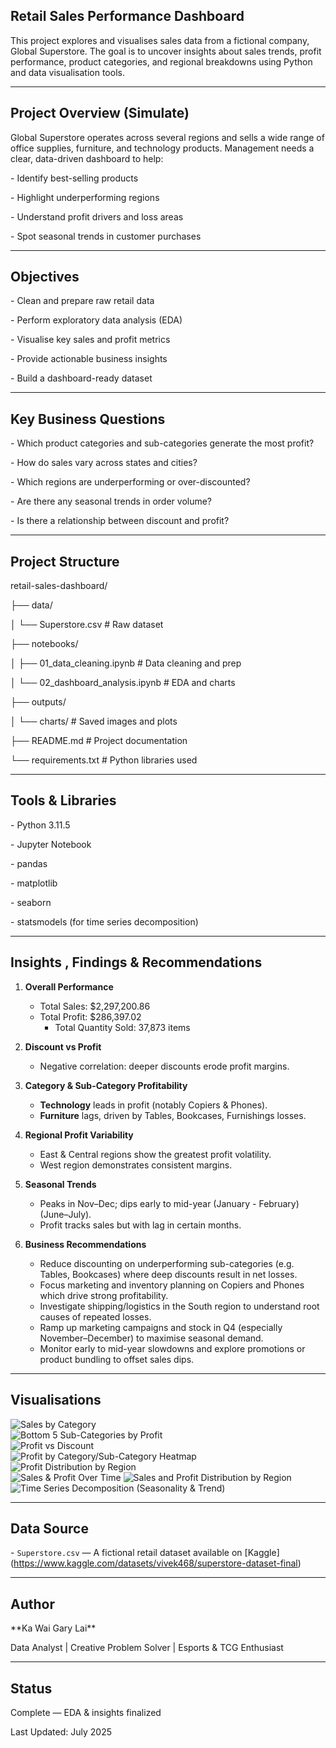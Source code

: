 ## Retail Sales Performance Dashboard



This project explores and visualises sales data from a fictional company, Global Superstore. The goal is to uncover insights about sales trends, profit performance, product categories, and regional breakdowns using Python and data visualisation tools.



---



## Project Overview (Simulate)


  
Global Superstore operates across several regions and sells a wide range of office supplies, furniture, and technology products. Management needs a clear, data-driven dashboard to help:

\- Identify best-selling products

\- Highlight underperforming regions

\- Understand profit drivers and loss areas

\- Spot seasonal trends in customer purchases



---



## Objectives



\- Clean and prepare raw retail data

\- Perform exploratory data analysis (EDA)

\- Visualise key sales and profit metrics

\- Provide actionable business insights

\- Build a dashboard-ready dataset



---



## Key Business Questions



\- Which product categories and sub-categories generate the most profit?

\- How do sales vary across states and cities?

\- Which regions are underperforming or over-discounted?

\- Are there any seasonal trends in order volume?

\- Is there a relationship between discount and profit?



---



## Project Structure



retail-sales-dashboard/

├── data/

│ └── Superstore.csv # Raw dataset

├── notebooks/

│ ├── 01\_data\_cleaning.ipynb # Data cleaning and prep

│ └── 02\_dashboard\_analysis.ipynb # EDA and charts

├── outputs/

│ └── charts/ # Saved images and plots

├── README.md # Project documentation

└── requirements.txt # Python libraries used





---



## Tools \& Libraries



\- Python 3.11.5

\- Jupyter Notebook

\- pandas

\- matplotlib

\- seaborn

\- statsmodels (for time series decomposition)

---

## Insights , Findings & Recommendations

1. **Overall Performance**  
   - Total Sales: \$2,297,200.86  
   - Total Profit: \$286,397.02  
      - Total Quantity Sold: 37,873 items

2. **Discount vs Profit**  
   - Negative correlation: deeper discounts erode profit margins.

3. **Category & Sub-Category Profitability**  
   - **Technology** leads in profit (notably Copiers & Phones).  
   - **Furniture** lags, driven by Tables, Bookcases, Furnishings losses.

4. **Regional Profit Variability**  
   - East & Central regions show the greatest profit volatility.  
   - West region demonstrates consistent margins.

5. **Seasonal Trends**  
   - Peaks in Nov–Dec; dips early to mid-year (January - February) (June–July).  
   - Profit tracks sales but with lag in certain months.

6.  **Business Recommendations**
      - Reduce discounting on underperforming sub-categories (e.g. Tables, Bookcases) where deep discounts result in net losses.
      - Focus marketing and inventory planning on Copiers and Phones which drive strong profitability.
      - Investigate shipping/logistics in the South region to understand root causes of repeated losses.
      - Ramp up marketing campaigns and stock in Q4 (especially November–December) to maximise seasonal demand.
      - Monitor early to mid-year slowdowns and explore promotions or product bundling to offset sales dips.

---

## Visualisations

![Sales by Category](outputs/charts/sales_by_category.png)  
![Bottom 5 Sub-Categories by Profit](outputs/charts/bottom5_subcats.png)  
![Profit vs Discount](outputs/charts/profit_vs_discount.png)  
![Profit by Category/Sub-Category Heatmap](outputs/charts/profit_heatmap.png)  
![Profit Distribution by Region](outputs/charts/profit_by_region.png)  
![Sales & Profit Over Time](outputs/charts/sales_profit_over_time.png)
![Sales and Profit Distribution by Region](outputs/charts/profit_distribution_by_region.png)  
![Time Series Decomposition (Seasonality & Trend)](outputs/charts/seasonal_decomposition_of_sales.png)  

---

## Data Source



\- `Superstore.csv` — A fictional retail dataset available on \[Kaggle](https://www.kaggle.com/datasets/vivek468/superstore-dataset-final)



---



## Author



\*\*Ka Wai Gary Lai\*\*  

Data Analyst | Creative Problem Solver | Esports \& TCG Enthusiast



---



## Status

Complete — EDA & insights finalized   

Last Updated: July 2025



